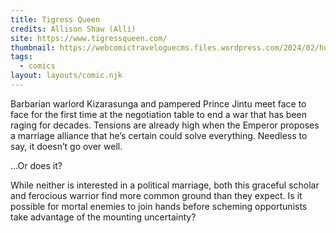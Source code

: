 ```yaml
---
title: Tigress Queen
credits: Allison Shaw (Alli)
site: https://www.tigressqueen.com/
thumbnail: https://webcomictraveloguecms.files.wordpress.com/2024/02/hubbox_tigress_queen.png
tags:
  - comics
layout: layouts/comic.njk
---
```


Barbarian warlord Kizarasunga and pampered Prince Jintu meet face to face for the first time at the negotiation table to end a war that has been raging for decades. Tensions are already high when the Emperor proposes a marriage alliance that he’s certain could solve everything. Needless to say, it doesn’t go over well.

…Or does it?

While neither is interested in a political marriage, both this graceful scholar and ferocious warrior find more common ground than they expect. Is it possible for mortal enemies to join hands before scheming opportunists take advantage of the mounting uncertainty?